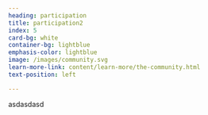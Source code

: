 ```yaml
---
heading: participation
title: participation2
index: 5
card-bg: white
container-bg: lightblue
emphasis-color: lightblue
image: /images/community.svg
learn-more-link: content/learn-more/the-community.html
text-position: left

---
```


asdasdasd